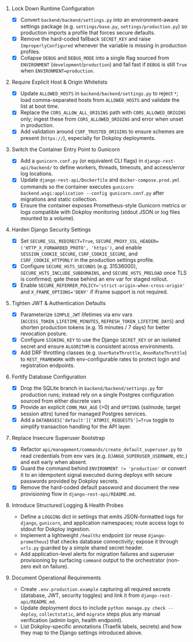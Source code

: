 1. Lock Down Runtime Configuration
	- [x] Convert `backend/backend/settings.py` into an environment-aware settings package (e.g. `settings/base.py`, `settings/production.py`) so production imports a profile that forces secure defaults.
	- [x] Remove the hard-coded fallback `SECRET_KEY` and raise `ImproperlyConfigured` whenever the variable is missing in production profiles.
	- [x] Collapse `DEBUG` and `DEBUG_MODE` into a single flag sourced from `ENVIRONMENT` (`development`/`production`) and fail fast if `DEBUG` is still `True` when `ENVIRONMENT=production`.

2. Require Explicit Host & Origin Whitelists
	- [x] Update `ALLOWED_HOSTS` in `backend/backend/settings.py` to reject `*`; load comma-separated hosts from `ALLOWED_HOSTS` and validate the list at boot time.
	- [x] Replace the `CORS_ALLOW_ALL_ORIGINS` path with `CORS_ALLOWED_ORIGINS` only; ingest these from `CORS_ALLOWED_ORIGINS` and error when unset in production.
	- [x] Add validation around `CSRF_TRUSTED_ORIGINS` to ensure schemes are present (`https://`), especially for Dokploy deployments.

3. Switch the Container Entry Point to Gunicorn
	- [x] Add a `gunicorn.conf.py` (or equivalent CLI flags) in `django-rest-api/backend/` to define workers, threads, timeouts, and access/error log locations.
	- [x] Update `django-rest-api/Dockerfile` and `docker-compose.prod.yml` commands so the container executes `gunicorn backend.wsgi:application --config gunicorn.conf.py` after migrations and static collection.
	- [x] Ensure the container exposes Prometheus-style Gunicorn metrics or logs compatible with Dokploy monitoring (stdout JSON or log files mounted to a volume).

4. Harden Django Security Settings
	- [x] Set `SECURE_SSL_REDIRECT=True`, `SECURE_PROXY_SSL_HEADER=('HTTP_X_FORWARDED_PROTO', 'https')`, and enable `SESSION_COOKIE_SECURE`, `CSRF_COOKIE_SECURE`, and `CSRF_COOKIE_HTTPONLY` in the production settings profile.
	- [x] Configure `SECURE_HSTS_SECONDS` (e.g. 31536000), `SECURE_HSTS_INCLUDE_SUBDOMAINS`, and `SECURE_HSTS_PRELOAD` once TLS is confirmed; gate these behind an env var for staged rollout.
	- [x] Enable `SECURE_REFERRER_POLICY='strict-origin-when-cross-origin'` and `X_FRAME_OPTIONS='DENY'` if iframe support is not required.

5. Tighten JWT & Authentication Defaults
	- [x] Parameterize `SIMPLE_JWT` lifetimes via env vars (`ACCESS_TOKEN_LIFETIME_MINUTES`, `REFRESH_TOKEN_LIFETIME_DAYS`) and shorten production tokens (e.g. 15 minutes / 7 days) for better revocation posture.
	- [x] Configure `SIGNING_KEY` to use the Django `SECRET_KEY` or an isolated secret and ensure `ALGORITHM` is consistent across environments.
	- [x] Add DRF throttling classes (e.g. `UserRateThrottle`, `AnonRateThrottle`) to `REST_FRAMEWORK` with env-configurable rates to protect login and registration endpoints.

6. Fortify Database Configuration
	- [x] Drop the SQLite branch in `backend/backend/settings.py` for production runs; instead rely on a single Postgres configuration sourced from either discrete vars
	- [x] Provide an explicit `CONN_MAX_AGE` (>0) and `OPTIONS` (sslmode, target session attrs) tuned for managed Postgres services.
	- [x] Add a `DATABASES['default']['ATOMIC_REQUESTS']=True` toggle to simplify transaction handling for the API layer.

7. Replace Insecure Superuser Bootstrap
	- [x] Refactor `api/management/commands/create_default_superuser.py` to read credentials from env vars (e.g. `DJANGO_SUPERUSER_USERNAME`, etc.) and exit early when absent.
	- [x] Guard the command behind `ENVIRONMENT != 'production'` or convert it to an idempotent signal executed during deploys with secure passwords provided by Dokploy secrets.
	- [x] Remove the hard-coded default password and document the new provisioning flow in `django-rest-api/README.md`.

8. Introduce Structured Logging & Health Probes
	- Define a `LOGGING` dict in settings that emits JSON-formatted logs for `django`, `gunicorn`, and application namespaces; route access logs to stdout for Dokploy ingestion.
	- Implement a lightweight `/healthz` endpoint (or reuse `django-prometheus`) that checks database connectivity; expose it through `urls.py` guarded by a simple shared secret header.
	- Add application-level alerts for migration failures and superuser provisioning by surfacing `command` output to the orchestrator (non-zero exit on failure).

9. Document Operational Requirements
	- Create `.env.production.example` capturing all required secrets (database, JWT, security toggles) and link it from `django-rest-api/README.md`.
	- Update deployment docs to include `python manage.py check --deploy`, `collectstatic`, and `migrate` steps plus any manual verification (admin login, health endpoint).
	- List Dokploy-specific annotations (Traefik labels, secrets) and how they map to the Django settings introduced above.
